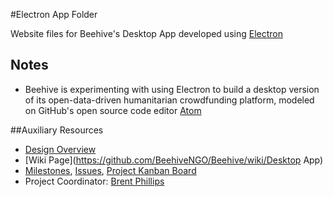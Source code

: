 #Electron App Folder

Website files for Beehive's Desktop App developed using [Electron](http://electron.atom.io)

## Notes

- Beehive is experimenting with using Electron to build a desktop version of its open-data-driven humanitarian crowdfunding platform, modeled on GitHub's open source code editor [Atom](https://atom.io)

##Auxiliary Resources

- [Design Overview](https://github.com/BeehiveNGO/Auxiliary/blob/master/design_specifications/electron_design_overview.md)
- [Wiki Page](https://github.com/BeehiveNGO/Beehive/wiki/Desktop App)
- [Milestones](https://github.com/BeehiveNGO/Beehive/milestones), [Issues](https://github.com/BeehiveNGO/Beehive/issues), [Project Kanban Board](https://github.com/BeehiveNGO/Beehive/projects/9)
- Project Coordinator: [Brent Phillips](http://github.com/brentophillips)
